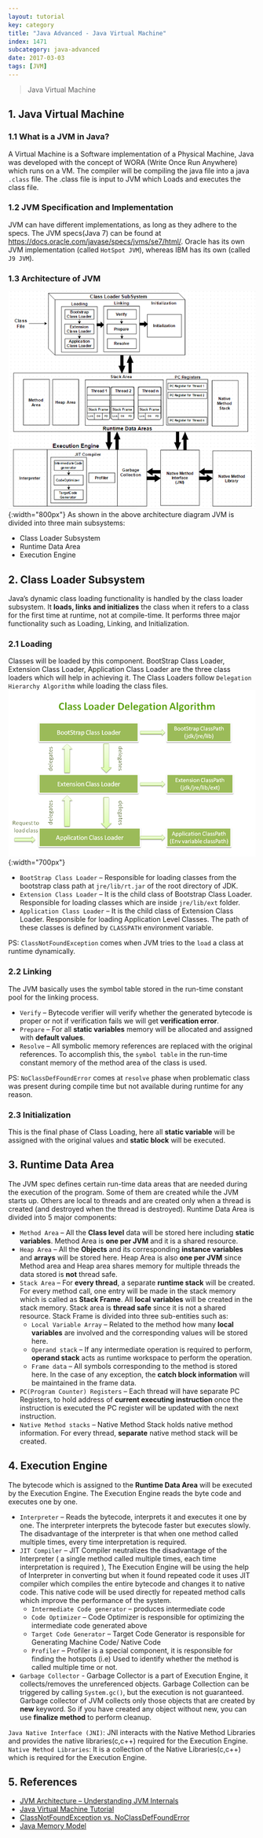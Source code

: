 ```yaml
---
layout: tutorial
key: category
title: "Java Advanced - Java Virtual Machine"
index: 1471
subcategory: java-advanced
date: 2017-03-03
tags: [JVM]
---
```


> Java Virtual Machine

## 1. Java Virtual Machine
### 1.1 What is a JVM in Java?
A Virtual Machine is a Software implementation of a Physical Machine, Java was developed with the concept of WORA (Write Once Run Anywhere) which runs on a VM. The compiler will be compiling the java file into a java `.class` file.  The .class file is input to JVM which Loads and executes the class file.
### 1.2 JVM Specification and Implementation
JVM can have different implementations, as long as they adhere to the specs. The JVM specs(Java 7) can be found at https://docs.oracle.com/javase/specs/jvms/se7/html/. Oracle has its own JVM implementation (called `HotSpot JVM`), whereas IBM has its own (called `J9 JVM`).
### 1.3 Architecture of JVM
![image](/assets/images/java/1471/jvm-architecture.png){:width="800px"}
As shown in the above architecture diagram JVM is divided into three main subsystems:
* Class Loader Subsystem
* Runtime Data Area
* Execution Engine

## 2. Class Loader Subsystem
Java’s dynamic class loading functionality is handled by the class loader subsystem. It **loads, links and initializes** the class when it refers to a class for the first time at runtime, not at compile-time. It performs three major functionality such as Loading, Linking, and Initialization.
### 2.1 Loading
Classes will be loaded by this component. BootStrap Class Loader, Extension Class Loader, Application Class Loader are the three class loaders which will help in achieving it. The Class Loaders follow `Delegation Hierarchy Algorithm` while loading the class files.
![image](/assets/images/java/1471/class-loader.png){:width="700px"}
* `BootStrap Class Loader` – Responsible for loading classes from the bootstrap class path at `jre/lib/rt.jar` of the root directory of JDK.
* `Extension Class Loader` – It is the child class of Bootstrap Class Loader. Responsible for loading classes which are inside `jre/lib/ext` folder.
* `Application Class Loader` – It is the child class of Extension Class Loader. Responsible for loading Application Level Classes. The path of these classes is defined by `CLASSPATH` environment variable.

PS: `ClassNotFoundException` comes when JVM tries to the `load` a class at runtime dynamically.

### 2.2 Linking
The JVM basically uses the symbol table stored in the run-time constant pool for the linking process.
* `Verify` – Bytecode verifier will verify whether the generated bytecode is proper or not if verification fails we will get **verification error**.
* `Prepare` – For all **static variables** memory will be allocated and assigned with **default values**.
* `Resolve` – All symbolic memory references are replaced with the original references. To accomplish this, the `symbol table` in the run-time constant memory of the method area of the class is used.

PS: `NoClassDefFoundError` comes at `resolve` phase when problematic class was present during compile time but not available during runtime for any reason.

### 2.3 Initialization
This is the final phase of Class Loading, here all **static variable** will be assigned with the original values and **static block** will be executed.

## 3. Runtime Data Area
The JVM spec defines certain run-time data areas that are needed during the execution of the program. Some of them are created while the JVM starts up. Others are local to threads and are created only when a thread is created (and destroyed when the thread is destroyed). Runtime Data Area is divided into 5 major components:
* `Method Area` – All the **Class level** data will be stored here including **static variables**. Method Area is **one per JVM** and it is a shared resource.
* `Heap Area` – All the **Objects** and its corresponding **instance variables** and **arrays** will be stored here. Heap Area is also **one per JVM** since Method area and Heap area shares memory for multiple threads the data stored is **not** thread safe.
* `Stack Area` – For **every thread**, a separate **runtime stack** will be created. For every method call, one entry will be made in the stack memory which is called as **Stack Frame**. All **local variables** will be created in the stack memory. Stack area is **thread safe** since it is not a shared resource. Stack Frame is divided into three sub-entities such as:
  - `Local Variable Array` – Related to the method how many **local variables** are involved and the corresponding values will be stored here.
  - `Operand stack` – If any intermediate operation is required to perform, **operand stack** acts as runtime workspace to perform the operation.
  - `Frame data` – All symbols corresponding to the method is stored here. In the case of any exception, the **catch block information** will be maintained in the frame data.
* `PC(Program Counter) Registers` – Each thread will have separate PC Registers, to hold address of **current executing instruction** once the instruction is executed the PC register will be updated with the next instruction.
* `Native Method stacks` – Native Method Stack holds native method information. For every thread, **separate** native method stack will be created.

## 4. Execution Engine
The bytecode which is assigned to the **Runtime Data Area** will be executed by the Execution Engine. The Execution Engine reads the byte code and executes one by one.
* `Interpreter` – Reads the bytecode, interprets it and executes it one by one. The interpreter interprets the bytecode faster but executes slowly. The disadvantage of the interpreter is that when one method called multiple times, every time interpretation is required.
* `JIT Compiler` – JIT Compiler neutralizes the disadvantage of the Interpreter ( a single method called multiple times, each time interpretation is required ), The Execution Engine will be using the help of Interpreter in converting but when it found repeated code it uses JIT compiler which compiles the entire bytecode and changes it to native code.  This native code will be used directly for repeated method calls which improve the performance of the system.
  - `Intermediate Code generator` – produces intermediate code
  - `Code Optimizer` – Code Optimizer is responsible for optimizing the intermediate code generated above
  - `Target Code Generator` – Target Code Generator is responsible for Generating Machine Code/ Native Code
  - `Profiler` – Profiler is a special component, it is responsible for finding the hotspots (i.e) Used to identify whether the method is called multiple time or not.
* `Garbage Collector` - Garbage Collector is a part of Execution Engine, it collects/removes the unreferenced objects. Garbage Collection can be triggered by calling `System.gc()`, but the execution is not guaranteed. Garbage collector of JVM collects only those objects that are created by **new** keyword. So if you have created any object without new, you can use **finalize method** to perform cleanup.

`Java Native Interface (JNI)`: JNI interacts with the Native Method Libraries and provides the native libraries(c,c++) required for the Execution Engine.
`Native Method Libraries`: It is a collection of the Native Libraries(c,c++) which is required for the Execution Engine.

## 5. References
* [JVM Architecture – Understanding JVM Internals](https://javainterviewpoint.com/java-virtual-machine-architecture-in-java/)
* [Java Virtual Machine Tutorial](https://www.tutorialspoint.com/java_virtual_machine/index.htm)
* [ClassNotFoundException vs. NoClassDefFoundError](https://dzone.com/articles/java-classnotfoundexception-vs-noclassdeffounderro)
* [Java Memory Model](http://tutorials.jenkov.com/java-concurrency/java-memory-model.html)
